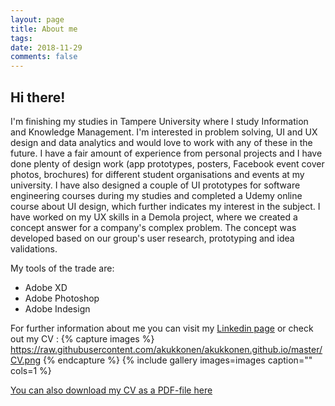 ```yaml
---
layout: page
title: About me
tags:   
date: 2018-11-29
comments: false
---
```


## Hi there!

I'm finishing my studies in Tampere University where I study Information and Knowledge Management. I'm interested in problem solving, UI and UX design and data analytics and would love to work with any of these in the future. I have a fair amount of experience from personal projects and I have done plenty of design work (app prototypes, posters, Facebook event cover photos, brochures) for different student organisations and events at my university. I have also designed a couple of UI prototypes for software engineering  courses during my studies and completed a Udemy online course about UI design, which further indicates my interest in the subject. I have worked on my UX skills in a Demola project, where we created a concept answer for a company's complex problem. The concept was developed based on our group's user research, prototyping and idea validations.

My tools of the trade are:
* Adobe XD
* Adobe Photoshop
* Adobe Indesign

For further information about me you can visit my [Linkedin page](http://www.linkedin.com/in/arttukukkonen) or check out my CV  :
{% capture images %}
	https://raw.githubusercontent.com/akukkonen/akukkonen.github.io/master/CV.png
{% endcapture %}
{% include gallery images=images caption="" cols=1 %}   

[You can also download my CV as a PDF-file here](https://raw.githubusercontent.com/akukkonen/akukkonen.github.io/master/Arttu_Kukkonen_CV.pdf)
